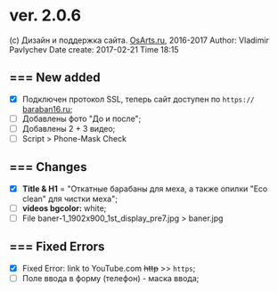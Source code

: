 # ver. 2.0.6

(c) Дизайн и поддержка сайта. [OsArts.ru](https://OsArts.ru), 2016-2017
Author: Vladimir Pavlychev
Date create: 2017-02-21
Time 18:15

## === New added

- [x] Подключен протокол SSL, теперь сайт доступен по `https://` [baraban16.ru](https://baraban16.ru);
- [ ] Добавлены фото "До и после";
- [ ] Добавлены 2 + 3 видео;
- [ ] Script > Phone-Mask Check

## === Changes

- [x] **Title & H1** = "Откатные барабаны для меха, а также опилки "Eco clean" для чистки меха";
- [ ] **videos bgcolor:** white;
- [ ] File baner-1_1902x900_1st_display_pre7.jpg > baner.jpg

## === Fixed Errors

- [x] Fixed Error: link to YouTube.com ~~http~~ >> `https`;
- [ ] Поле ввода в форму (телефон) - маска ввода;
